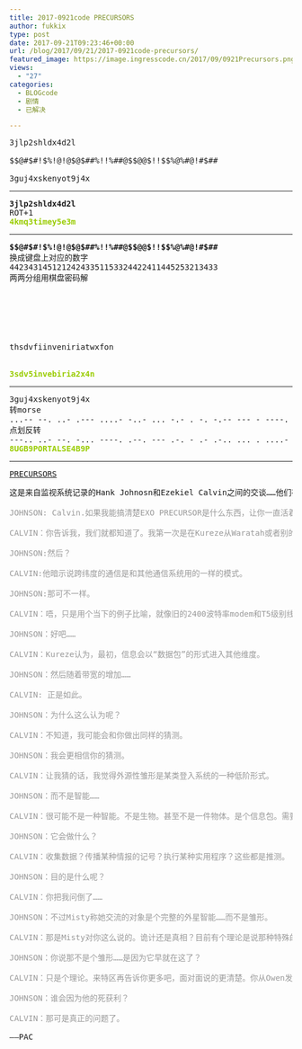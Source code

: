 ```yaml
---
title: 2017-0921code PRECURSORS
author: fukkix
type: post
date: 2017-09-21T09:23:46+00:00
url: /blog/2017/09/21/2017-0921code-precursors/
featured_image: https://image.ingresscode.cn/2017/09/0921Precursors.png?x-oss-process=image/resize,m_fill,w_700,h_220
views:
  - "27"
categories:
  - BLOGcode
  - 剧情
  - 已解决

---
```

<pre>3jlp2shldx4d2l

$$@#$#!$%!@!@$@$##%!!%##@$$@@$!!$$%@%#@!#$##

3guj4xskenyot9j4x
<!--more--></pre>

* * *

<pre><strong>3jlp2shldx4d2l</strong>
ROT+1
<span style="color: #99cc00;"><strong>4kmq3timey5e3m</strong></span></pre>

* * *

<pre><strong>$$@#$#!$%!@!@$@$##%!!%##@$$@@$!!$$%@%#@!#$##
</strong>换成键盘上对应的数字
44234314512124243351153324422411445253213433
两两分组用棋盘密码解



<table border="0" cellpading="0" cellspacing="0"   >
  
  	
  
</table>

thsdvfiinveniriatwxfon


<strong><span style="color: #99cc00;">3sdv5invebiria2x4n</span></strong></pre>

* * *

<pre>3guj4xskenyot9j4x
转morse
...-- --. ..- .--- ....- -..- ... -.- . -. -.-- --- - ----. .--- ....- -..- 
点划反转
---.. ..- --. -... ----. .--. --- .-. - .- .-.. ... . ....- -... ----. .--.
<span style="color: #99cc00;"><strong>8UGB9PORTALSE4B9P</strong></span></pre>

* * *

<pre class="post-title entry-title"><a href="http://investigate.ingress.com/2017/09/21/precursors/">PRECURSORS</a></pre>

<pre>这是来自监视系统记录的Hank Johnosn和Ezekiel Calvin之间的交谈……他们在谈论关于“EXOGENOUS PRECURSORS（暂时视做外源雏形）”的话题……这个术语激起了我的兴趣……

<span style="color: #999999;">JOHNSON: Calvin.如果我能搞清楚EXO PRECURSOR是什么东西，让你一直活着可能会容易些。</span>

<span style="color: #999999;">CALVIN：你告诉我，我们就都知道了。我第一次是在Kureze从Waratah或者别的哪儿回来后听到这个词。</span>

<span style="color: #999999;">JOHNSON:然后？</span>

<span style="color: #999999;">CALVIN:他暗示说跨纬度的通信是和其他通信系统用的一样的模式。</span>

<span style="color: #999999;">JOHNSON:那可不一样。</span>

<span style="color: #999999;">CALVIN：唔，只是用个当下的例子比喻，就像旧的2400波特率modem和T5级别线路的比较……</span>

<span style="color: #999999;">JOHNSON：好吧……</span>

<span style="color: #999999;">CALVIN：Kureze认为，最初，信息会以“数据包”的形式进入其他维度。</span>

<span style="color: #999999;">JOHNSON：然后随着带宽的增加……</span>

<span style="color: #999999;">CALVIN: 正是如此。</span>

<span style="color: #999999;">JOHNSON：为什么这么认为呢？</span>

<span style="color: #999999;">CALVIN：不知道，我可能会和你做出同样的猜测。</span>

<span style="color: #999999;">JOHNSON：我会更相信你的猜测。</span>

<span style="color: #999999;">CALVIN：让我猜的话，我觉得外源性雏形是某类登入系统的一种低阶形式。</span>

<span style="color: #999999;">JOHNSON：而不是智能……</span>

<span style="color: #999999;">CALVIN：很可能不是一种智能。不是生物。甚至不是一件物体。是个信息包。需要在我们的纬度通过一种共鸣力重新组合。</span>

<span style="color: #999999;">JOHNSON：它会做什么？</span>

<span style="color: #999999;">CALVIN：收集数据？传播某种情报的记号？执行某种实用程序？这些都是推测。</span>

<span style="color: #999999;">JOHNSON：目的是什么呢？</span>

<span style="color: #999999;">CALVIN：你把我问倒了……</span>

<span style="color: #999999;">JOHNSON：不过Misty称她交流的对象是个完整的外星智能……而不是雏形。</span>

<span style="color: #999999;">CALVIN：那是Misty对你这么说的。诡计还是真相？目前有个理论是说那种特殊的智慧根本没必要进入我们的维度……</span>

<span style="color: #999999;">JOHNSON：你说那不是个雏形……是因为它早就在这了？</span>

<span style="color: #999999;">CALVIN：只是个理论。来特区再告诉你更多吧，面对面说的更清楚。你从Owen发生的事上了解了多少？</span>

<span style="color: #999999;">JOHNSON：谁会因为他的死获利？</span>

<span style="color: #999999;">CALVIN：那可是真正的问题了。</span>

——PAC</pre>